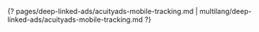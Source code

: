 {? pages/deep-linked-ads/acuityads-mobile-tracking.md | multilang/deep-linked-ads/acuityads-mobile-tracking.md ?}
